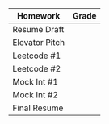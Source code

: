 | Homework       | Grade |
|----------------|-------|
| Resume Draft   |       |
| Elevator Pitch |       |
| Leetcode #1    |       |
| Leetcode #2    |       |
| Mock Int #1    |       |
| Mock Int #2    |       |
| Final Resume   |       |
